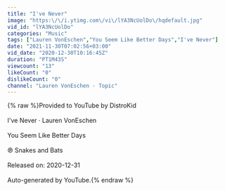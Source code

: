 ```yaml
---
title: "I've Never"
image: "https:\/\/i.ytimg.com\/vi\/lYA3NcUolDo\/hqdefault.jpg"
vid_id: "lYA3NcUolDo"
categories: "Music"
tags: ["Lauren VonEschen","You Seem Like Better Days","I've Never"]
date: "2021-11-30T07:02:56+03:00"
vid_date: "2020-12-30T10:16:45Z"
duration: "PT1M43S"
viewcount: "13"
likeCount: "0"
dislikeCount: "0"
channel: "Lauren VonEschen - Topic"
---
```

{% raw %}Provided to YouTube by DistroKid<br /><br />I've Never · Lauren VonEschen<br /><br />You Seem Like Better Days<br /><br />℗ Snakes and Bats<br /><br />Released on: 2020-12-31<br /><br />Auto-generated by YouTube.{% endraw %}
